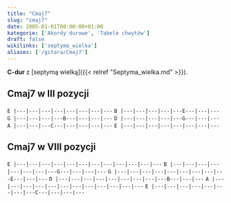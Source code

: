 ```yaml
---
title: "Cmaj7"
slug: "cmaj7"
date: 2005-01-01T00:00:00+01:00
kategorie: ['Akordy durowe', 'Tabele chwytów']
draft: false
wikilinks: ['septyma_wielka']
aliases: ['/gitara/Cmaj7']
---
```

**C-dur** z [septymą wielką]({{< relref "Septyma_wielka.md" >}}).

## Cmaj7 w III pozycji

`E |---|---|---|---|---|---|---|---`
`B |---|---|---|---|---E---|---|---`
`G |---|---|---|---B---|---|---|---`
`D |---|---|---|---|---G---|---|---`
`A |---|---|---C---|---|---|---|---`
`E |---|---|---|---|---|---|---|---`

## Cmaj7 w VIII pozycji

`E |---|---|---|---|---|---|---|---|---|---|---|---`
`B |---|---|---|---|---|---|---|---G---|---|---|---`
`G |---|---|---|---|---|---|---|---|---E---|---|---`
`D |---|---|---|---|---|---|---|---|---B---|---|---`
`A |---|---|---|---|---|---|---|---|---|---|---|---`
`E |---|---|---|---|---|---|---|---C---|---|---|---`


